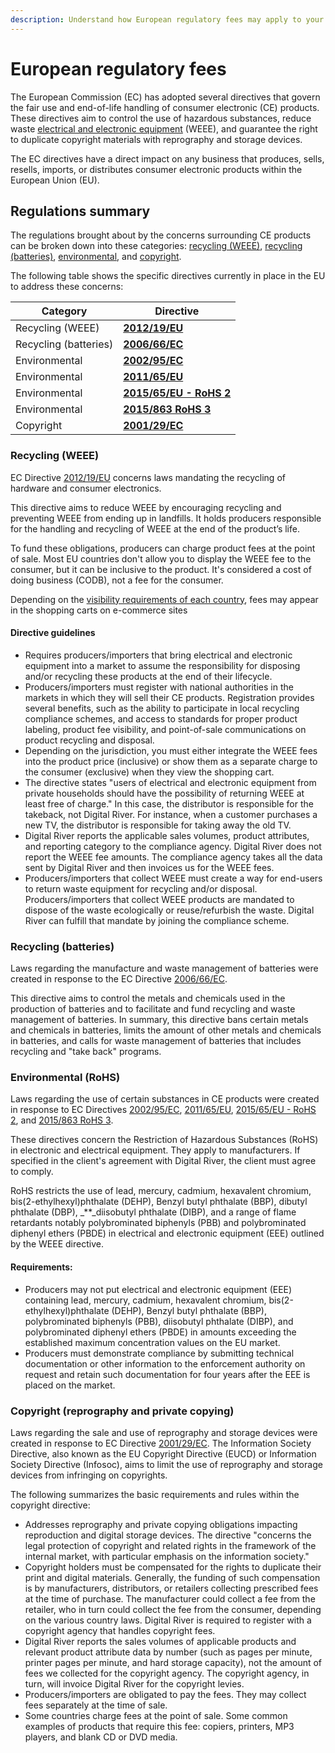 ```yaml
---
description: Understand how European regulatory fees may apply to your products.
---
```


# European regulatory fees

The European Commission (EC) has adopted several directives that govern the fair use and end-of-life handling of consumer electronic (CE) products. These directives aim to control the use of hazardous substances, reduce waste [electrical and electronic equipment](https://github.com/DigitalRiver/GitBook/blob/Digital-River-API-latest/product-management/regulatory-fees/regulatory-fees/broken-reference/README.md) (WEEE), and guarantee the right to duplicate copyright materials with reprography and storage devices.

The EC directives have a direct impact on any business that produces, sells, resells, imports, or distributes consumer electronic products within the European Union (EU).

## Regulations summary

The regulations brought about by the concerns surrounding CE products can be broken down into these categories: [recycling (WEEE)](european-regulatory-fees.md#recycling-wee), [recycling (batteries)](european-regulatory-fees.md#recycling-batteries), [environmental](european-regulatory-fees.md#environmental-rohs), and [copyright](european-regulatory-fees.md#copyright-reprography-and-private-copying).

The following table shows the specific directives currently in place in the EU to address these concerns:

| Category              | Directive                                                                                       |
| --------------------- | ----------------------------------------------------------------------------------------------- |
| Recycling (WEEE)      | [**2012/19/EU**](https://eur-lex.europa.eu/legal-content/EN/TXT/?uri=CELEX%3A32012L0019)        |
| Recycling (batteries) | [**2006/66/EC**](https://eur-lex.europa.eu/legal-content/EN/ALL/?uri=CELEX%3A32006L0066)        |
| Environmental         | [**2002/95/EC**](https://eur-lex.europa.eu/legal-content/EN/TXT/?uri=CELEX%3A32002L0095)        |
| Environmental         | [**2011/65/EU**](https://eur-lex.europa.eu/legal-content/EN/TXT/?uri=CELEX%3A32011L0065)        |
| Environmental         | [**2015/65/EU - RoHS 2**](https://eur-lex.europa.eu/legal-content/EN/TXT/?uri=CELEX:32011L0065) |
| Environmental         | [**2015/863 RoHS 3**](https://eur-lex.europa.eu/legal-content/EN/TXT/?uri=CELEX%3A32015L0863)   |
| Copyright             | [**2001/29/EC**](https://eur-lex.europa.eu/legal-content/EN/ALL/?uri=celex%3A32001L0029)        |

### **Recycling (WEEE)**

EC Directive [2012/19/EU](https://eur-lex.europa.eu/legal-content/EN/TXT/?uri=CELEX%3A32012L0019) concerns laws mandating the recycling of hardware and consumer electronics.

This directive aims to reduce WEEE by encouraging recycling and preventing WEEE from ending up in landfills. It holds producers responsible for the handling and recycling of WEEE at the end of the product’s life.

To fund these obligations, producers can charge product fees at the point of sale. Most EU countries don't allow you to display the WEEE fee to the consumer, but it can be inclusive to the product. It's considered a cost of doing business (CODB), not a fee for the consumer.

Depending on the [visibility requirements of each country](../../../integration-options/checkouts/#guidelines-for-displaying-tax), fees may appear in the shopping carts on e-commerce sites

#### **Directive guidelines**

* Requires producers/importers that bring electrical and electronic equipment into a market to assume the responsibility for disposing and/or recycling these products at the end of their lifecycle.
* Producers/importers must register with national authorities in the markets in which they will sell their CE products. Registration provides several benefits, such as the ability to participate in local recycling compliance schemes, and access to standards for proper product labeling, product fee visibility, and point-of-sale communications on product recycling and disposal.
* Depending on the jurisdiction, you must either integrate the WEEE fees into the product price (inclusive) or show them as a separate charge to the consumer (exclusive) when they view the shopping cart.
* The directive states "users of electrical and electronic equipment from private households should have the possibility of returning WEEE at least free of charge." In this case, the distributor is responsible for the takeback, not Digital River. For instance, when a customer purchases a new TV, the distributor is responsible for taking away the old TV.
* Digital River reports the applicable sales volumes, product attributes, and reporting category to the compliance agency. Digital River does not report the WEEE fee amounts. The compliance agency takes all the data sent by Digital River and then invoices us for the WEEE fees.
* Producers/importers that collect WEEE must create a way for end-users to return waste equipment for recycling and/or disposal. Producers/importers that collect WEEE products are mandated to dispose of the waste ecologically or reuse/refurbish the waste. Digital River can fulfill that mandate by joining the compliance scheme.

### **Recycling (batteries)**

Laws regarding the manufacture and waste management of batteries were created in response to the EC Directive [2006/66/EC](https://eur-lex.europa.eu/legal-content/EN/ALL/?uri=CELEX%3A32006L0066).

This directive aims to control the metals and chemicals used in the production of batteries and to facilitate and fund recycling and waste management of batteries. In summary, this directive bans certain metals and chemicals in batteries, limits the amount of other metals and chemicals in batteries, and calls for waste management of batteries that includes recycling and "take back" programs.

### **Environmental (RoHS)**

Laws regarding the use of certain substances in CE products were created in response to EC Directives [2002/95/EC](https://eur-lex.europa.eu/legal-content/EN/TXT/?uri=CELEX%3A32002L0095), [2011/65/EU](https://eur-lex.europa.eu/legal-content/EN/TXT/?uri=CELEX%3A32011L0065), [2015/65/EU - RoHS 2](https://eur-lex.europa.eu/legal-content/EN/TXT/?uri=CELEX:32011L0065), and [2015/863 RoHS 3](https://eur-lex.europa.eu/legal-content/EN/TXT/?uri=CELEX%3A32015L0863).

These directives concern the Restriction of Hazardous Substances (RoHS) in electronic and electrical equipment. They apply to manufacturers. If specified in the client's agreement with Digital River, the client must agree to comply.

RoHS restricts the use of lead, mercury, cadmium, hexavalent chromium, bis(2-ethylhexyl)phthalate (DEHP), Benzyl butyl phthalate (BBP), dibutyl phthalate (DBP), \_\*\*\_diisobutyl phthalate (DIBP), and a range of flame retardants notably polybrominated biphenyls (PBB) and polybrominated diphenyl ethers (PBDE) in electrical and electronic equipment (EEE) outlined by the WEEE directive.

#### **Requirements:**

* Producers may not put electrical and electronic equipment (EEE) containing lead, mercury, cadmium, hexavalent chromium, bis(2-ethylhexyl)phthalate (DEHP), Benzyl butyl phthalate (BBP), polybrominated biphenyls (PBB), diisobutyl phthalate (DIBP), and polybrominated diphenyl ethers (PBDE) in amounts exceeding the established maximum concentration values on the EU market.
* Producers must demonstrate compliance by submitting technical documentation or other information to the enforcement authority on request and retain such documentation for four years after the EEE is placed on the market.

### **Copyright (reprography and private copying)**

Laws regarding the sale and use of reprography and storage devices were created in response to EC Directive [2001/29/EC](https://eur-lex.europa.eu/legal-content/EN/TXT/?uri=celex%3A32001L0029). The Information Society Directive, also known as the EU Copyright Directive (EUCD) or Information Society Directive (Infosoc), aims to limit the use of reprography and storage devices from infringing on copyrights.

The following summarizes the basic requirements and rules within the copyright directive:

* Addresses reprography and private copying obligations impacting reproduction and digital storage devices. The directive "concerns the legal protection of copyright and related rights in the framework of the internal market, with particular emphasis on the information society."
* Copyright holders must be compensated for the rights to duplicate their print and digital materials. Generally, the funding of such compensation is by manufacturers, distributors, or retailers collecting prescribed fees at the time of purchase. The manufacturer could collect a fee from the retailer, who in turn could collect the fee from the consumer, depending on the various country laws. Digital River is required to register with a copyright agency that handles copyright fees.
* Digital River reports the sales volumes of applicable products and relevant product attribute data by number (such as pages per minute, printer pages per minute, and hard storage capacity), not the amount of fees we collected for the copyright agency. The copyright agency, in turn, will invoice Digital River for the copyright levies.
* Producers/importers are obligated to pay the fees. They may collect fees separately at the time of sale.
* Some countries charge fees at the point of sale. Some common examples of products that require this fee: copiers, printers, MP3 players, and blank CD or DVD media.
